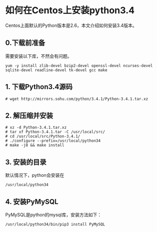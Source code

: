 # 如何在Centos上安装python3.4

Centos上面默认的Python版本是2.6，本文介绍如何安装3.4版本。

## 0.下载前准备
需要安装以下库，不然会有问题。
```
yum -y install zlib-devel bzip2-devel openssl-devel ncurses-devel sqlite-devel readline-devel tk-devel gcc make
```

## 1. 下载Python3.4源码
```
# wget http://mirrors.sohu.com/python/3.4.1/Python-3.4.1.tar.xz
```
## 2. 解压缩并安装
```
# xz -d Python-3.4.1.tar.xz
# tar xf Python-3.4.1.tar -C /usr/local/src/
# cd /usr/local/src/Python-3.4.1/
# ./configure --prefix=/usr/local/python34
# make -j8 && make install
```
## 3. 安装的目录
默认情况下，python会安装在
```
/usr/local/python34
```

## 4. 安装PyMySQL
PyMySQL是python的mysql库，安装方法如下：
```
/usr/local/python34/bin/pip3 install PyMySQL
```

